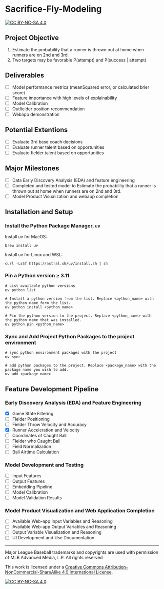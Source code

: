 # Sacrifice-Fly-Modeling

[![CC BY-NC-SA 4.0][cc-by-nc-sa-shield]][cc-by-nc-sa]

## Project Objective

1. Estimate the probability that a runner is thrown out at home when runners are on 2nd and 3rd.
2. Two targets may be favorable P(attempt) and P(success | attempt)

## Deliverables

- [ ] Model performance metrics (meanSquared error, or calculated brier score)
- [ ] Feature importance with high levels of explainability
- [ ] Model Calibration
- [ ] Outfielder position recommendation
- [ ] Webapp demonstration

## Potential Extentions

- [ ] Evaluate 3rd base coach decisions
- [ ] Evaluate runner talent based on opportunities
- [ ] Evaluate fielder talent based on opportunities

## Major Milestones

- [ ] Data Early Discovery Analysis (EDA) and feature engineering
- [ ] Completed and tested model to Estimate the probability that a runner is thrown out at home when runners are on 2nd and 3rd.
- [ ] Model Product Visualization and webapp completion

## Installation and Setup

### Install the Python Package Manager, `uv`

Install uv for MacOS:

```{bash}
brew install uv
```

Install uv for Linux and WSL:

```{bash}
curl -LsSf https://astral.sh/uv/install.sh | sh
```

### Pin a Python version ≥ 3.11

```{bash}
# List available python versions
uv python list

# Install a python version from the list. Replace <python_name> with the python name form the list.
uv python install <python_name>

# Pin the python version to the project. Replace <python_name> with the python name that was installed.
uv python pin <python_name>
```

### Sync and Add Project Python Packages to the project environment
```{bash}
# sync python environment packages with the project
uv sync

# add python packages to the project. Replace <package_name> with the package name you wish to add.
uv add <package_name>
```

## Feature Development Pipeline

### Early Discovery Analysis (EDA) and Feature Engineering

- [x] Game State Filtering
- [ ] Fielder Positioning
- [ ] Fielder Throw Velocity and Accuracy
- [x] Runner Acceleration and Velocity
- [ ] Coordinates of Caught Ball
- [ ] Fielder who Caught Ball
- [ ] Field Normalization
- [ ] Ball Airtime Calculation

### Model Development and Testing

- [ ] Input Features
- [ ] Output Features
- [ ] Embedding Pipeline
- [ ] Model Calibration
- [ ] Model Validation Results

### Model Product Visualization and Web Application Completion

- [ ] Available Web-app Input Variables and Reasoning
- [ ] Available Web-app Output Variables and Reasoning
- [ ] Output Variable Visualization and Reasoning
- [ ] UI Development and Use Documentation

---

Major League Baseball trademarks and copyrights are used with permission of MLB Advanced Media, L.P. All rights reserved

This work is licensed under a [Creative Commons Attribution-NonCommercial-ShareAlike 4.0 International License][cc-by-nc-sa].

[![CC BY-NC-SA 4.0][cc-by-nc-sa-image]][cc-by-nc-sa]

[cc-by-nc-sa]: http://creativecommons.org/licenses/by-nc-sa/4.0/
[cc-by-nc-sa-image]: https://licensebuttons.net/l/by-nc-sa/4.0/88x31.png
[cc-by-nc-sa-shield]: https://img.shields.io/badge/License-CC%20BY--NC--SA%204.0-lightgrey.svg
